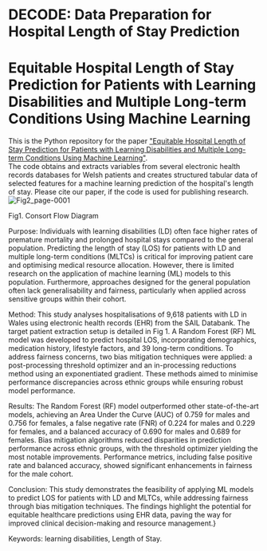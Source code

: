 # DECODE: Data Preparation for Hospital Length of Stay Prediction
# Equitable Hospital Length of Stay Prediction for Patients with Learning Disabilities and Multiple Long-term Conditions Using Machine Learning

This is the Python repository for the paper ["Equitable Hospital Length of Stay Prediction for Patients with Learning Disabilities and Multiple Long-term Conditions Using Machine Learning"](https://www.frontiersin.org/journals/digital-health/articles/10.3389/fdgth.2025.1538793/abstract).\
The code obtains and extracts variables from several electronic health records databases for Welsh patients and creates structured tabular data of selected features for a machine learning prediction of the hospital's length of stay.
Please cite our paper, if the code is used for publishing research.
![Fig2_page-0001](https://github.com/user-attachments/assets/18ebe535-c54c-46b7-8300-bc6b5f27d063)

Fig1. Consort Flow Diagram


Purpose:
Individuals with learning disabilities (LD) often face higher rates of premature mortality and prolonged hospital stays compared to the general population. Predicting the length of stay (LOS) for patients with LD and multiple long-term conditions (MLTCs) is critical for improving patient care and optimising medical resource allocation. However, there is limited research on the application of machine learning (ML) models to this population. Furthermore, approaches designed for the general population often lack generalisability and fairness, particularly when applied across sensitive groups within their cohort.

Method:
This study analyses hospitalisations of 9,618 patients with LD in Wales using electronic health records (EHR) from the SAIL Databank. The target patient extraction setup is detailed in Fig 1. A Random Forest (RF) ML model was developed to predict hospital LOS, incorporating demographics, medication history, lifestyle factors, and 39 long-term conditions. To address fairness concerns, two bias mitigation techniques were applied: a post-processing threshold optimizer and an in-processing reductions method using an exponentiated gradient. These methods aimed to minimise performance discrepancies across ethnic groups while ensuring robust model performance.

Results:
The Random Forest (RF) model outperformed other state-of-the-art models, achieving an Area Under the Curve (AUC) of 0.759 for males and 0.756 for females, a false negative rate (FNR) of 0.224 for males and 0.229 for females, and a balanced accuracy of 0.690 for males and 0.689 for females. Bias mitigation algorithms reduced disparities in prediction performance across ethnic groups, with the threshold optimizer yielding the most notable improvements. Performance metrics, including false positive rate and balanced accuracy, showed significant enhancements in fairness for the male cohort.

Conclusion:
This study demonstrates the feasibility of applying ML models to predict LOS for patients with LD and MLTCs, while addressing fairness through bias mitigation techniques. The findings highlight the potential for equitable healthcare predictions using EHR data, paving the way for improved clinical decision-making and resource management.}

Keywords: learning disabilities, Length of Stay.

